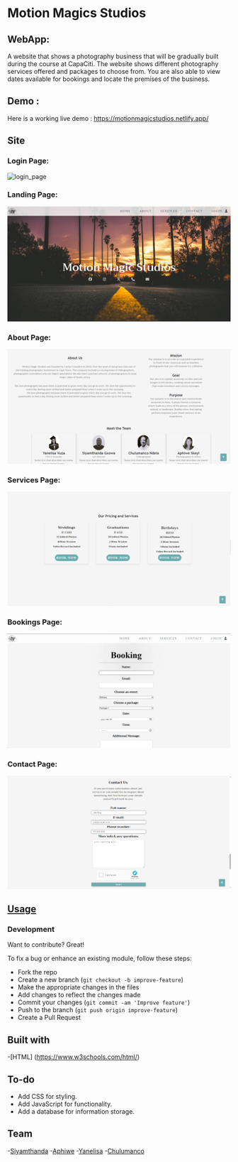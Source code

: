 # Motion Magics Studios 
## WebApp:
A website that shows a photography business that will be gradually built during the course at CapaCiti. The website shows different photography services offered and packages to choose from. You are also able to view dates available for bookings and locate the premises of the business.


## Demo :
Here is a working live demo : https://motionmagicstudios.netlify.app/

## Site

### Login Page:
![login_page](https://github.com/SMGxowa1/HTML-Website/assets/160002255/67cb650e-8621-4517-9183-a0fbefdeb342)

### Landing Page:
![alt text](src/Images/landing_page.PNG)

### About Page: 
![alt text](src/Images/about_page.PNG)

### Services Page:
![alt text](src/Images/services_page.PNG)

### Bookings Page:
![alt text](src/Images/bookings_page.PNG)

### Contact Page: 
![alt text](src/Images/contact_page.PNG)

## [Usage](https://github.com/SMGxowa1/HTML-Website)

### Development
Want to contribute? Great!

To fix a bug or enhance an existing module, follow these steps:

- Fork the repo
- Create a new branch (`git checkout -b improve-feature`)
- Make the appropriate changes in the files
- Add changes to reflect the changes made
- Commit your changes (`git commit -am 'Improve feature'`)
- Push to the branch (`git push origin improve-feature`)
- Create a Pull Request 

## Built with 

-[HTML] (https://www.w3schools.com/html/) 

## To-do
- Add CSS for styling.
- Add JavaScript for functionality.
- Add a database for information storage.

## Team

-[Siyamthanda](https://github.com/SMGxowa1)
-[Aphiwe](https://github.com/AphiweSkeyi00)
-[Yanelisa](https://github.com/Yanelisa1)
-[Chulumanco](https://github.com/ChulumancoNdela)
